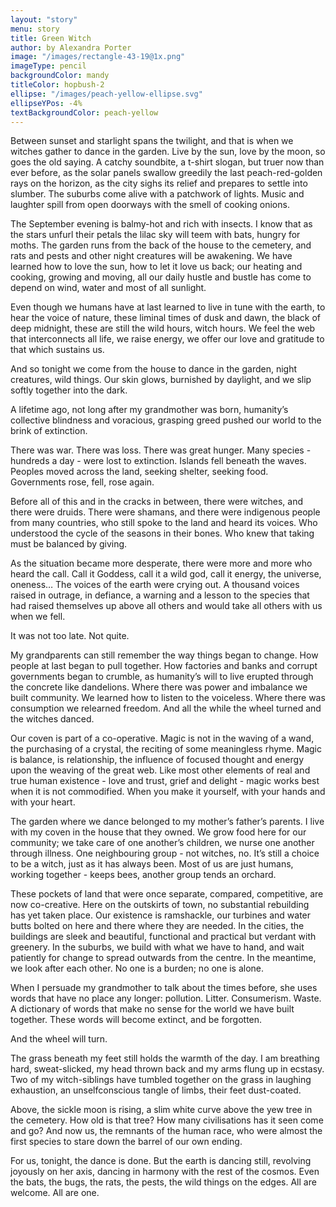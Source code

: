 ```yaml
---
layout: "story"
menu: story
title: Green Witch
author: by Alexandra Porter
image: "/images/rectangle-43-19@1x.png"
imageType: pencil
backgroundColor: mandy
titleColor: hopbush-2
ellipse: "/images/peach-yellow-ellipse.svg"
ellipseYPos: -4%
textBackgroundColor: peach-yellow
---
```

Between sunset and starlight spans the twilight, and that is when we witches gather to dance in the garden. Live by the sun, love by the moon, so goes the old saying. A catchy soundbite, a t-shirt slogan, but truer now than ever before, as the solar panels swallow greedily the last peach-red-golden rays on the horizon, as the city sighs its relief and prepares to settle into slumber. The suburbs come alive with a patchwork of lights. Music and laughter spill from open doorways with the smell of cooking onions.



The September evening is balmy-hot and rich with insects. I know that as the stars unfurl their petals the lilac sky will teem with bats, hungry for moths. The garden runs from the back of the house to the cemetery, and rats and pests and other night creatures will be awakening. We have learned how to love the sun, how to let it love us back; our heating and cooking, growing and moving, all our daily hustle and bustle has come to depend on wind, water and most of all sunlight.



Even though we humans have at last learned to live in tune with the earth, to hear the voice of nature, these liminal times of dusk and dawn, the black of deep midnight, these are still the wild hours, witch hours. We feel the web that interconnects all life, we raise energy, we offer our love and gratitude to that which sustains us.

And so tonight we come from the house to dance in the garden, night creatures, wild things. Our skin glows, burnished by daylight, and we slip softly together into the dark.




A lifetime ago, not long after my grandmother was born, humanity’s collective blindness and voracious, grasping greed pushed our world to the brink of extinction.

There was war. There was loss. There was great hunger. Many species - hundreds a day - were lost to extinction. Islands fell beneath the waves. Peoples moved across the land, seeking shelter, seeking food. Governments rose, fell, rose again.



Before all of this and in the cracks in between, there were witches, and there were druids. There were shamans, and there were indigenous people from many countries, who still spoke to the land and heard its voices. Who understood the cycle of the seasons in their bones. Who knew that taking must be balanced by giving.

As the situation became more desperate, there were more and more who heard the call. Call it Goddess, call it a wild god, call it energy, the universe, oneness… The voices of the earth were crying out. A thousand voices raised in outrage, in defiance, a warning and a lesson to the species that had raised themselves up above all others and would take all others with us when we fell.



It was not too late. Not quite.



My grandparents can still remember the way things began to change. How people at last began to pull together. How factories and banks and corrupt governments began to crumble, as humanity’s will to live erupted through the concrete like dandelions. Where there was power and imbalance we built community. We learned how to listen to the voiceless. Where there was consumption we relearned freedom. And all the while the wheel turned and the witches danced.




Our coven is part of a co-operative. Magic is not in the waving of a wand, the purchasing of a crystal, the reciting of some meaningless rhyme. Magic is balance, is relationship, the influence of focused thought and energy upon the weaving of the great web. Like most other elements of real and true human existence - love and trust, grief and delight - magic works best when it is not commodified. When you make it yourself, with your hands and with your heart.



The garden where we dance belonged to my mother’s father’s parents. I live with my coven in the house that they owned. We grow food here for our community; we take care of one another’s children, we nurse one another through illness. One neighbouring group - not witches, no. It’s still a choice to be a witch, just as it has always been. Most of us are just humans, working together - keeps bees, another group tends an orchard.



These pockets of land that were once separate, compared, competitive, are now co-creative. Here on the outskirts of town, no substantial rebuilding has yet taken place. Our existence is ramshackle, our turbines and water butts bolted on here and there where they are needed. In the cities, the buildings are sleek and beautiful, functional and practical but verdant with greenery. In the suburbs, we build with what we have to hand, and wait patiently for change to spread outwards from the centre. In the meantime, we look after each other. No one is a burden; no one is alone.



When I persuade my grandmother to talk about the times before, she uses words that have no place any longer: pollution. Litter. Consumerism. Waste. A dictionary of words that make no sense for the world we have built together. These words will become extinct, and be forgotten.



And the wheel will turn.




The grass beneath my feet still holds the warmth of the day. I am breathing hard, sweat-slicked, my head thrown back and my arms flung up in ecstasy. Two of my witch-siblings have tumbled together on the grass in laughing exhaustion, an unselfconscious tangle of limbs, their feet dust-coated.



Above, the sickle moon is rising, a slim white curve above the yew tree in the cemetery. How old is that tree? How many civilisations has it seen come and go? And now us, the remnants of the human race, who were almost the first species to stare down the barrel of our own ending.



For us, tonight, the dance is done. But the earth is dancing still, revolving joyously on her axis, dancing in harmony with the rest of the cosmos. Even the bats, the bugs, the rats, the pests, the wild things on the edges. All are welcome. All are one.